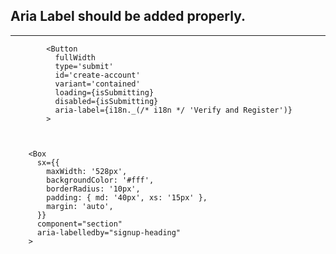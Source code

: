 ## Aria Label should be added properly.
---
            <Button
              fullWidth
              type='submit'
              id='create-account'
              variant='contained'
              loading={isSubmitting}
              disabled={isSubmitting}
              aria-label={i18n._(/* i18n */ 'Verify and Register')}
            >
```


````
        <Box 
          sx={{ 
            maxWidth: '528px', 
            backgroundColor: '#fff', 
            borderRadius: '10px', 
            padding: { md: '40px', xs: '15px' }, 
            margin: 'auto', 
          }}
          component="section"
          aria-labelledby="signup-heading"
        >
````

